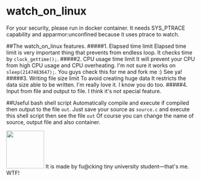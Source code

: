 # watch_on_linux

For your security, please run in docker container.
It needs SYS_PTRACE capability and apparmor:unconfined because it uses ptrace to watch.

##The watch_on_linux features.
#####1. Elapsed time limit
Elapsed time limit is very important thing that prevents from endless loop. It checks time by `clock_gettime();`.
#####2. CPU usage time limit
It will prevent your CPU from high CPU usage and CPU overheating. I'm not sure it works on `sleep(2147483647);`. You guys check this for me and fork me :) See ya!
#####3. Writing file size limit
To avoid creating huge data It restricts the data size able to be written. I'm really love it. I know you do too.
#####4. Input from file and output to file.
I think it's not special feature.

##Useful bash shell script
Automatically compile and execute if compiled then output to the file `out`.
Just save your source as `source.c` and execute this shell script then see the file `out`
Of course you can change the name of source, output file and also container.

<img src="https://pbs.twimg.com/profile_images/476169263305457665/I8QlqUVh.jpeg" width=100 height=100>
It is made by fu@cking tiny university student—that's me. WTF!
